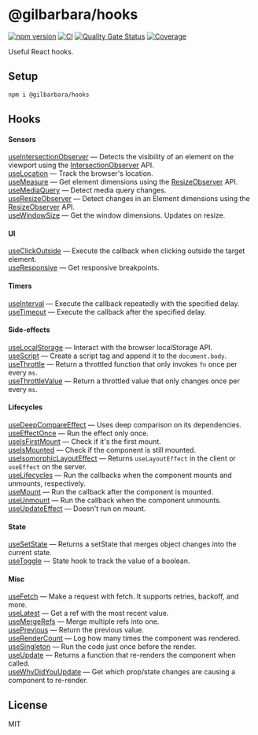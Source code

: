 # @gilbarbara/hooks

[![npm version](https://badge.fury.io/js/%40gilbarbara%2Fhooks.svg)](https://badge.fury.io/js/%40gilbarbara%2Fhooks) [![CI](https://github.com/gilbarbara/hooks/actions/workflows/main.yml/badge.svg)](https://github.com/gilbarbara/hooks/actions/workflows/main.yml) [![Quality Gate Status](https://sonarcloud.io/api/project_badges/measure?project=gilbarbara_hooks&metric=alert_status)](https://sonarcloud.io/summary/new_code?id=gilbarbara_hooks) [![Coverage](https://sonarcloud.io/api/project_badges/measure?project=gilbarbara_hooks&metric=coverage)](https://sonarcloud.io/summary/new_code?id=gilbarbara_hooks)

Useful React hooks.

## Setup

```bash
npm i @gilbarbara/hooks
```

## Hooks

#### Sensors

[useIntersectionObserver](docs/useIntersectionObserver.md) — Detects the visibility of an element on the viewport using the [IntersectionObserver](https://developer.mozilla.org/en-US/docs/Web/API/Intersection_Observer_API) API.  
[useLocation](docs/useLocation.md) — Track the browser's location.  
[useMeasure](docs/useMeasure.md) — Get element dimensions using the [ResizeObserver](https://developer.mozilla.org/en-US/docs/Web/API/ResizeObserver) API.  
[useMediaQuery](docs/useMediaQuery.md) — Detect media query changes.  
[useResizeObserver](docs/useResizeObserver.md) — Detect changes in an Element dimensions using the [ResizeObserver](https://developer.mozilla.org/en-US/docs/Web/API/ResizeObserver) API.  
[useWindowSize](docs/useWindowSize.md) — Get the window dimensions. Updates on resize.

#### UI

[useClickOutside](docs/useClickOutside.md) — Execute the callback when clicking outside the target element.  
[useResponsive](docs/useResponsive.md) — Get responsive breakpoints.

#### Timers

[useInterval](docs/useInterval.md) — Execute the callback repeatedly with the specified delay.  
[useTimeout](docs/useTimeout.md) — Execute the callback after the specified delay.

#### Side-effects

[useLocalStorage](docs/useLocalStorage.md) — Interact with the browser localStorage API.  
[useScript](docs/useScript.md) — Create a script tag and append it to the `document.body`.  
[useThrottle](docs/useThrottle.md) — Return a throttled function that only invokes `fn` once per every `ms`.  
[useThrottleValue](docs/useThrottleValue.md) — Return a throttled value that only changes once per every `ms`.  

#### Lifecycles

[useDeepCompareEffect](docs/useDeepCompareEffect.md) — Uses deep comparison on its dependencies.  
[useEffectOnce](docs/useEffectOnce.md) — Run the effect only once.  
[useIsFirstMount](docs/useIsFirstMount) — Check if it's the first mount.  
[useIsMounted](docs/useIsMounted.md) — Check if the component is still mounted.  
[useIsomorphicLayoutEffect](docs/useIsomorphicLayoutEffect.md) — Returns `useLayoutEffect` in the client or `useEffect` on the server.  
[useLifecycles](docs/useLifecycles.md) — Run the callbacks when the component mounts and unmounts, respectively.  
[useMount](docs/useMount.md) — Run the callback after the component is mounted.  
[useUnmount](docs/useUnmount.md) — Run the callback when the component unmounts.  
[useUpdateEffect](docs/useUpdateEffect.md) — Doesn't run on mount.  

#### State

[useSetState](docs/useSetState.md) — Returns a setState that merges object changes into the current state.  
[useToggle](docs/useToggle.md) — State hook to track the value of a boolean.

#### Misc

[useFetch](docs/useFetch.md) — Make a request with fetch. It supports retries, backoff, and more.  
[useLatest](docs/useLatest.md) — Get a ref with the most recent value.  
[useMergeRefs](docs/useMergeRefs.md) — Merge multiple refs into one.  
[usePrevious](docs/usePrevious.md) — Return the previous value.  
[useRenderCount](docs/useRenderCount.md) — Log how many times the component was rendered.  
[useSingleton](docs/useSingleton.md) — Run the code just once before the render.  
[useUpdate](docs/useUpdate.md) — Returns a function that re-renders the component when called.  
[useWhyDidYouUpdate](docs/useWhyDidYouUpdate.md) — Get which prop/state changes are causing a component to re-render.

## License

MIT
